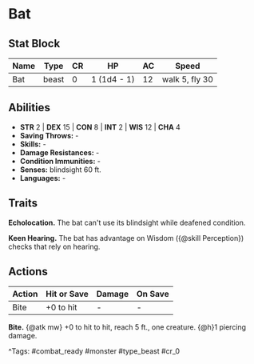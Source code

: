 # Bat

## Stat Block

| Name | Type | CR | HP | AC | Speed |
|------|------|----|----|----|-------|
| Bat | beast | 0 | 1 (1d4 - 1) | 12 | walk 5, fly 30 |

## Abilities

- **STR** 2 | **DEX** 15 | **CON** 8 | **INT** 2 | **WIS** 12 | **CHA** 4
- **Saving Throws:** -  
- **Skills:** -  
- **Damage Resistances:** -  
- **Condition Immunities:** -  
- **Senses:** blindsight 60 ft.  
- **Languages:** -

## Traits

**Echolocation.** The bat can't use its blindsight while deafened condition.

**Keen Hearing.** The bat has advantage on Wisdom ({@skill Perception}) checks that rely on hearing.


## Actions

| Action | Hit or Save | Damage | On Save |
|--------|--------------|--------|----------|
| Bite | +0 to hit | - | - |

**Bite.** {@atk mw} +0 to hit to hit, reach 5 ft., one creature. {@h}1 piercing damage.


^Tags: #combat_ready #monster #type_beast #cr_0